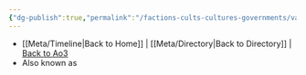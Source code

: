 ```yaml
---
{"dg-publish":true,"permalink":"/factions-cults-cultures-governments/vak-combine/"}
---
```


- [[Meta/Timeline\|Back to Home]] | [[Meta/Directory\|Back to Directory]] | [Back to Ao3](https://archiveofourown.org/works/19334440/chapters/45992584)
- Also known as
